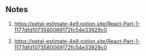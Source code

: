 ## Notes

1. https://petal-estimate-4e9.notion.site/React-Part-1-1177dfd1073580069172fc54e33929c0

2. https://petal-estimate-4e9.notion.site/React-Part-1-1177dfd1073580069172fc54e33929c0
